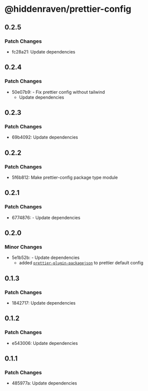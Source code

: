 # @hiddenraven/prettier-config

## 0.2.5

### Patch Changes

- fc28a21: Update dependencies

## 0.2.4

### Patch Changes

- 50e07b9: - Fix prettier config without tailwind
  - Update dependencies

## 0.2.3

### Patch Changes

- 69b4092: Update dependencies

## 0.2.2

### Patch Changes

- 5f6b812: Make prettier-config package type module

## 0.2.1

### Patch Changes

- 6774876: - Update dependencies

## 0.2.0

### Minor Changes

- 5e1b52b: - Update dependencies
  - added [`prettier-plugin-packagejson`](https://www.npmjs.com/package/prettier-plugin-packagejson) to prettier default config

## 0.1.3

### Patch Changes

- 1842717: Update dependencies

## 0.1.2

### Patch Changes

- e543006: Update dependencies

## 0.1.1

### Patch Changes

- 485977a: Update dependencies
